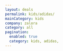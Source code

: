 ```yaml
---
layout: deals
permalink: kids/adidas/
mainCategory: kids
company: zalora
category: all
pagination:
  enabled: true
  category: kids, adidas,
---
```







      

  


